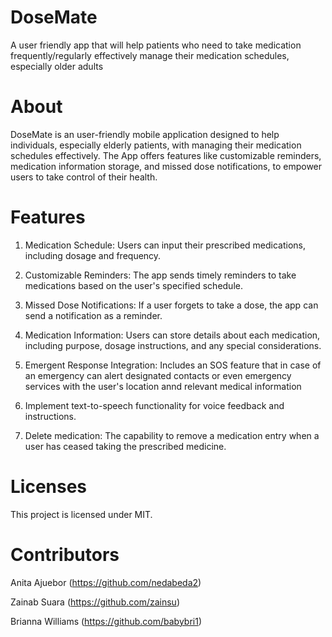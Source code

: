 # DoseMate
A user friendly app that will help patients who need to take medication frequently/regularly effectively manage their medication schedules, especially older adults

# About
DoseMate is an user-friendly mobile application designed to help individuals, especially elderly patients, with managing their medication schedules effectively. The App offers features like customizable reminders, medication information storage, and missed dose notifications, to empower users to take control of their health. 

# Features

1. Medication Schedule: Users can input their prescribed medications, including dosage and frequency.

2. Customizable Reminders: The app sends timely reminders to take medications based on the user's specified schedule.

3. Missed Dose Notifications: If a user forgets to take a dose, the app can send a notification as a reminder.

4. Medication Information: Users can store details about each medication, including purpose, dosage instructions, and any special considerations.

5. Emergent Response Integration: Includes an SOS feature that in case of an emergency can alert designated contacts or even emergency services with the user's location annd relevant medical information

6. Implement text-to-speech functionality for voice feedback and instructions.

7. Delete medication: The capability to remove a medication entry when a user has ceased taking the prescribed medicine.


# Licenses 
This project is licensed under MIT.


# Contributors
Anita Ajuebor (https://github.com/nedabeda2)

Zainab Suara (https://github.com/zainsu)

Brianna Williams (https://github.com/babybri1)


